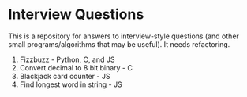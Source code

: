 # Interview Questions

This is a repository for answers to interview-style questions (and other small programs/algorithms that may be useful).  It needs refactoring.

1. Fizzbuzz - Python, C, and JS
2. Convert decimal to 8 bit binary - C
3. Blackjack card counter - JS
4. Find longest word in string - JS